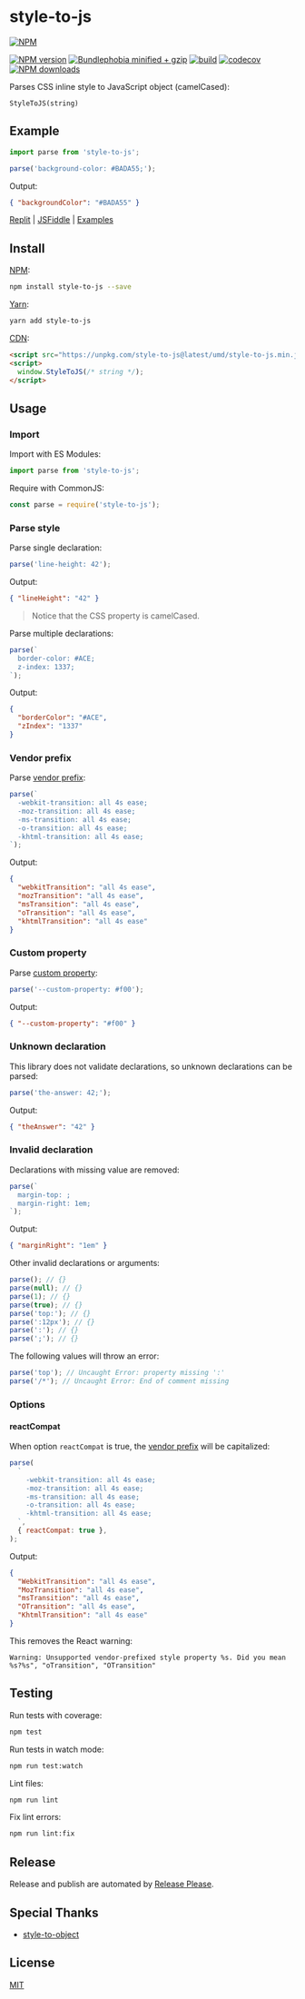 # style-to-js

[![NPM](https://nodei.co/npm/style-to-js.png)](https://nodei.co/npm/style-to-js/)

[![NPM version](https://badgen.net/npm/v/style-to-js)](https://www.npmjs.com/package/style-to-js)
[![Bundlephobia minified + gzip](https://badgen.net/bundlephobia/minzip/style-to-js)](https://bundlephobia.com/package/style-to-js)
[![build](https://github.com/remarkablemark/style-to-js/actions/workflows/build.yml/badge.svg)](https://github.com/remarkablemark/style-to-js/actions/workflows/build.yml)
[![codecov](https://codecov.io/gh/remarkablemark/style-to-js/branch/master/graph/badge.svg?token=JWKUKTFT3E)](https://codecov.io/gh/remarkablemark/style-to-js)
[![NPM downloads](https://badgen.net/npm/dm/style-to-js)](https://www.npmjs.com/package/style-to-js)

Parses CSS inline style to JavaScript object (camelCased):

```
StyleToJS(string)
```

## Example

```js
import parse from 'style-to-js';

parse('background-color: #BADA55;');
```

Output:

```json
{ "backgroundColor": "#BADA55" }
```

[Replit](https://replit.com/@remarkablemark/style-to-js) | [JSFiddle](https://jsfiddle.net/remarkablemark/04nob1y7/) | [Examples](https://github.com/remarkablemark/style-to-js/tree/master/examples)

## Install

[NPM](https://www.npmjs.com/package/style-to-js):

```sh
npm install style-to-js --save
```

[Yarn](https://yarnpkg.com/package/style-to-js):

```sh
yarn add style-to-js
```

[CDN](https://unpkg.com/style-to-js/):

```html
<script src="https://unpkg.com/style-to-js@latest/umd/style-to-js.min.js"></script>
<script>
  window.StyleToJS(/* string */);
</script>
```

## Usage

### Import

Import with ES Modules:

```js
import parse from 'style-to-js';
```

Require with CommonJS:

```js
const parse = require('style-to-js');
```

### Parse style

Parse single declaration:

```js
parse('line-height: 42');
```

Output:

```json
{ "lineHeight": "42" }
```

> Notice that the CSS property is camelCased.

Parse multiple declarations:

```js
parse(`
  border-color: #ACE;
  z-index: 1337;
`);
```

Output:

```json
{
  "borderColor": "#ACE",
  "zIndex": "1337"
}
```

### Vendor prefix

Parse [vendor prefix](https://developer.mozilla.org/en-US/docs/Glossary/Vendor_Prefix):

```js
parse(`
  -webkit-transition: all 4s ease;
  -moz-transition: all 4s ease;
  -ms-transition: all 4s ease;
  -o-transition: all 4s ease;
  -khtml-transition: all 4s ease;
`);
```

Output:

```json
{
  "webkitTransition": "all 4s ease",
  "mozTransition": "all 4s ease",
  "msTransition": "all 4s ease",
  "oTransition": "all 4s ease",
  "khtmlTransition": "all 4s ease"
}
```

### Custom property

Parse [custom property](https://developer.mozilla.org/en-US/docs/Web/CSS/--*):

```js
parse('--custom-property: #f00');
```

Output:

```json
{ "--custom-property": "#f00" }
```

### Unknown declaration

This library does not validate declarations, so unknown declarations can be parsed:

```js
parse('the-answer: 42;');
```

Output:

```json
{ "theAnswer": "42" }
```

### Invalid declaration

Declarations with missing value are removed:

```js
parse(`
  margin-top: ;
  margin-right: 1em;
`);
```

Output:

```json
{ "marginRight": "1em" }
```

Other invalid declarations or arguments:

```js
parse(); // {}
parse(null); // {}
parse(1); // {}
parse(true); // {}
parse('top:'); // {}
parse(':12px'); // {}
parse(':'); // {}
parse(';'); // {}
```

The following values will throw an error:

```js
parse('top'); // Uncaught Error: property missing ':'
parse('/*'); // Uncaught Error: End of comment missing
```

### Options

#### reactCompat

When option `reactCompat` is true, the [vendor prefix](https://developer.mozilla.org/en-US/docs/Glossary/Vendor_Prefix) will be capitalized:

```js
parse(
  `
    -webkit-transition: all 4s ease;
    -moz-transition: all 4s ease;
    -ms-transition: all 4s ease;
    -o-transition: all 4s ease;
    -khtml-transition: all 4s ease;
  `,
  { reactCompat: true },
);
```

Output:

```json
{
  "WebkitTransition": "all 4s ease",
  "MozTransition": "all 4s ease",
  "msTransition": "all 4s ease",
  "OTransition": "all 4s ease",
  "KhtmlTransition": "all 4s ease"
}
```

This removes the React warning:

```
Warning: Unsupported vendor-prefixed style property %s. Did you mean %s?%s", "oTransition", "OTransition"
```

## Testing

Run tests with coverage:

```sh
npm test
```

Run tests in watch mode:

```sh
npm run test:watch
```

Lint files:

```sh
npm run lint
```

Fix lint errors:

```sh
npm run lint:fix
```

## Release

Release and publish are automated by [Release Please](https://github.com/googleapis/release-please).

## Special Thanks

- [style-to-object](https://github.com/remarkablemark/style-to-object)

## License

[MIT](https://github.com/remarkablemark/style-to-js/blob/master/LICENSE)
